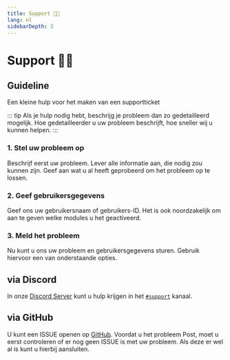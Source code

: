 ```yaml
---
title: Support 👨‍💻
lang: nl
sidebarDepth: 2
---
```


# Support 👨‍💻

## Guideline
Een kleine hulp voor het maken van een supportticket

::: tip
Als je hulp nodig hebt, beschrijg je probleem dan zo gedetailleerd mogelijk. Hoe gedetailleerder u uw probleem beschrijft, hoe sneller wij u kunnen helpen.
:::

### 1. Stel uw probleem op
Beschrijf eerst uw probleem. Lever alle informatie aan, die nodig zou kunnen zijn. Geef aan wat u al heeft geprobeerd om het probleem op te lossen.

### 2. Geef gebruikersgegevens
Geef ons uw gebruikersnaam of gebruikers-ID. Het is ook noordzakelijk om aan te geven welke modules u het geactiveerd.

### 3. Meld het probleem
Nu kunt u ons uw probleem en gebruikersgegevens sturen. Gebruik hiervoor een van onderstaande opties.

## via Discord
In onze [Discord Server](https://discord.gg/RcTNjpB) kunt u hulp krijgen in het [`#support`](https://discordapp.com/channels/254167535446917120/607913643140579348) kanaal.

## via GitHub
U kunt een ISSUE openen op [GitHub](https://github.com/LSS-Manager/lss-manager-v3/issues). Voordat u het probleem Post, moet u eerst controleren of er nog geen ISSUE is met uw probleem. Als deze er wel al is kunt u hierbij aansluiten.
